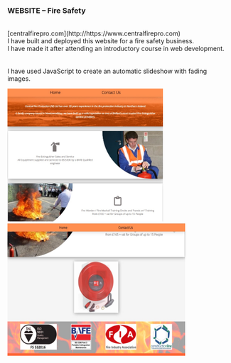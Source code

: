 ### WEBSITE – Fire Safety
<br/>
 [centralfirepro.com](http://https://www.centralfirepro.com)
 <br/>
I have built and deployed this website for a fire safety business.
<br> I have made it after attending an introductory course in web development. <br/>
<br/><br/>
I have used JavaScript to create an automatic slideshow with fading images.
 <br/>

<p align="left">
 <img src="readme_images/website1.jpg" width="350" height="300">
 <img src="readme_images/website2.jpg" width="400" height="300">
</p>
